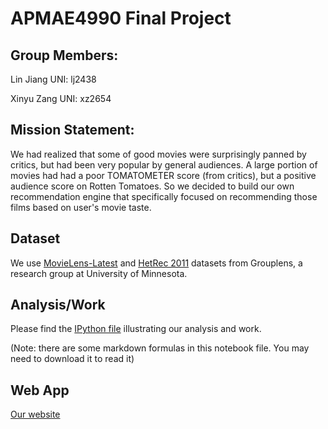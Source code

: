 # APMAE4990 Final Project

## Group Members: 
Lin Jiang  UNI: lj2438

Xinyu Zang  UNI: xz2654

## Mission Statement:
We had realized that some of good movies were surprisingly panned by critics, but had been very popular by general audiences. A large portion of movies had had a poor TOMATOMETER score (from critics), but a positive audience score on Rotten Tomatoes. So we decided to build our own recommendation engine that specifically focused on recommending those films based on user's movie taste.

## Dataset
We use [MovieLens-Latest](https://grouplens.org/datasets/movielens/) and [HetRec 2011](https://grouplens.org/datasets/hetrec-2011/) datasets from Grouplens, a research group at University of Minnesota.


## Analysis/Work
Please find the [IPython file](https://github.com/Columbia-Intro-Data-Science/python-introduction-xz2654/blob/master/Final_Project/Analysis_Notebook.ipynb) illustrating our analysis and work.

(Note: there are some markdown formulas in this notebook file. You may need to download it to read it)

## Web App
[Our website](http://lin2yu.pythonanywhere.com)
